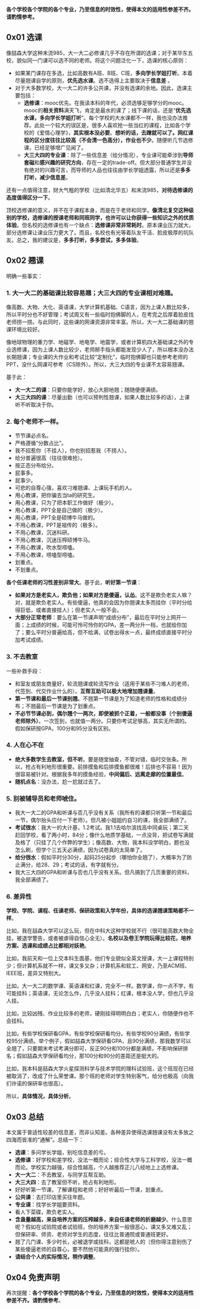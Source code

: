 **各个学校各个学院的各个专业，乃至信息的时效性，使得本文的适用性参差不齐。请酌情参考。**

## 0x01 选课

像喆森大学这种末流985，大一大二必修课几乎不存在所谓的选课；对于某华东五校，貌似同一门课可以选不同的老师。将这个问题泛化一下，选课的核心原则：

- 如果某门课存在多选，比如高数有A班、B班、C班，**多向学长学姐打听**。本着尽量翘课自学的原则，**优先选水课**。选不选得上主要取决于**信息差** 。
- 对于大多数学校，大一大二的许多公共课，并没有选课的余地。因此，选课主要包括：
  - **选修课**：mooc优先。在我读本科的年代，必须选够足够学分的mooc。mooc的**相关资料**满天飞，肯定是最水的课了；线下课的话，还是“**优先选水课，多向学长学姐打听**”。每个学校的大水课都不一样，我也没办法推荐。此处一个较大的误区是，很多人喜欢抢一些当红的课程，比如各个学校的《爱情心理学》，**其实根本没必要**。**想听的话，去蹭就可以了。网红课程的区分度往往比较高（不会清一色高分），作业也不少**。随便听几节选修课，已经足够增广见闻了。
  - **大三大四的专业课**：除了一些信息差（给分情况），专业课可能牵涉到**导师套磁**和**感兴趣的研究方向**，存在一定的trade-off。但大部分普通学生并没有绝对的兴趣可言，而导师的人品也往往由学长学姐透露，所以还是**多多打听，减少信息差**。

还有一点值得注意，财大气粗的学校（比如清北华五）和末流985，**对待选修课的态度值得区分一下**。

顶校选修课的意义，并不在于课程本身，而是在于老师和同学。**像清北复交这种级别的学校，选修课的授课老师和同班同学，也许可以让你获得一些知识之外的优质体验**。但名校的选修课也有一个缺点：**选修课非常非常耗时**。原本课业压力就大，部分选修课让课业压力更大了。而且，名校也有光等着队友干活、脸皮极厚的坑队友。总之，我的建议是，**多多打听，多多尝试，多多体验**。

## 0x02 翘课

明确一些事实：

### 1. 大一大二的基础课比较容易翘；大三大四的专业课相对难翘。

像高数、大物、大化、英语课，大学计算机基础、C语言，因为上课人数比较多，所以平时分也不好管理；考试周又有一些临时抱佛脚的人，在考完之后厚着脸皮找老师捞一捞。与此同时，这些课的网课资源非常丰富。所以，大一大二基础课的翘课环境比较好。

像地球物理的重力学、地磁学、地电学、地震学，或者计算机四大基础课之外的专业选修课，因为上课人数比较少，老师掰手指头都能发现少人了，所以根本没办法长期翘课；专业课的大作业和考试比较“定制化”，临时抱佛脚也只能参考老师的PPT，没什么网课可参考（CS除外）。所以，大三大四的专业课不太容易翘课。

基于此：

- **大一大二的课**：只要你能学好，放心大胆地翘；随随便便满绩。
- **大三大四的课**：尽量出勤（也可以预判性翘课，如果人数比较多的话），上课听不听取决于你。

### 2. 每个老师不一样。

- 节节课必点名。
- 严格遵循“分数占比”。
- 我不招惹你（不挂人），你也别招惹我（不捞人）。
- 给分普遍很高（往往很难抢）。
- 按正态分布给分。
- 屁事多。
- 屁事少。
- 可悲的自尊心强，喜欢刁难翘课、上课玩手机的人。
- 用心教课，把你骗去当ta的研究生。
- 用心教课，只为了把本职工作做好（极少）。
- 用心教课，PPT全是自己做的（极少）。
- 用心教课，PPT全是硕博牛马做的。
- 不用心教课，PPT是祖传的（极多）。
- 不用心教课，沉迷科研。
- 不用心教课，沉迷压榨硕博牛马。
- 不用心教课，吹水型唠嗑。
- 不用心教课，唠嗑型唠嗑。
- 划重点。
- 不划重点。

**各个任课老师的习性差别非常大**。基于此，**听好第一节课**：

- **如果对方是老实人，欺负他；如果对方是傻逼，认怂**。这不是欺负老实人嘛？对，就是欺负老实人。有些傻逼，他真的会因为你翘课太多而挂你（平时分给得巨低，或者直接挂人）；但老实人一般不会。
- **大部分正常老师**：要么在第一节课声明“成绩分布”，最后在平时分上网开一面；上成绩的时候，可能可怜可怜你的GPA，差一两分升一档，也就给你加了；要么平时分普遍给高，但不给满，试卷出得水一点，最终成绩直接平时分加考试成绩。

### 3. 不去教室

一些补救手段：

- 和室友或朋友商量好，轮流翘课或轮流写作业（适用于某些不刁难人的老师，代签到、代交作业什么的）。**互帮互助可以极大地增加翘课量**。
- **第一节课和最后一节课别翘**。不翘第一节课是为了知道老师的性格和成绩分布；不翘最后一节课是为了划重点。
- **不必节节课必到，偶尔翘个一两次，即使被抓个正着，一般都没事（个别傻逼老师除外）**。一次签到，也就值一两分。只要你考试足够高，其实无所谓的。假如保研按GPA，100分和95分没有区别。

### 4. 人在心不在

- **绝大多数学生去教室，但不听**。要是随堂抽查，不管对错，临时交张条。所以，抢占有利地形很重要。前排摸鱼和后排摸鱼都很难！后排也不容易！因为很容易被针对。根据我多年的摸鱼经验，**中间偏后、远离走廊的位置最佳**。
- **随机点名**：没办法，尬一尬就过去了。

### 5. 别被辅导员和老师唬住。

- 我大一大二的GPA和听课与否几乎没有关系（我所有的课都只听第一节和最后一节，偶尔抬头应付一下老师）。但凡被小姐姐约自习的课，我全部满绩了。
- **考试很水**：我大一的大计基，1.2考试。我1.1去哈尔滨找高中同桌玩；第二天赶回学校，看了两小时，84分；像什么地质学基础，一点没背，把试卷写满就及格了（只挂了几个作弊的学生）；像高数、大物，我本科没学明白，题也没怎么刷，但学个三五天必满绩，因为试卷真的太简单了。
- **给分很水**：假如平时分30分，起码25分起步（哪怕你全翘了），大概率为了防止满分，给28、29；考试的话，有字就有分。
- 我大三大四的GPA和听课与否也几乎没有关系。但凡搞到了几页重要的资料，我全部满绩了。

### 6. 差异性

**学校、学院、课程、任课老师、保研政策和入学年份，具体的选课翘课策略都不一样**。

比如，我在喆森大学可以这么玩，但在中科大这种学校就不行（很可能高数大物全挂，被退学警告，或者被虐得自信心全无）。**名校以及卷王学院玩得比较花，培养方案、选课和成绩占比都相对妖艳**。

比如，我前天和一位上交本科生面基，他们专业貌似全英文授课，大一上课程特别少；但计算机系就不一样，课又多又杂；计算机系和软工、网安，乃至ACM班、IEEE班，差异又特别大。

比如，大一大二的数学课、英语课和红课，完全不一样。数学课，你一点不学，有可能挂科；英语课，无论怎么作，几乎没人挂科；红课，根本没人学，但也几乎没人挂。

比如，比较凶残、作业比较多的老师，硬刚挂得明明白白；老实人，你随便作也不会挂科。

比如，有些学校保研看GPA，有些学校保研看均分。有些学校90分满绩，有些学校95分满绩。举个例子，假如喆森大学保研看GPA，且90分满绩，那我数学可以全翘了，只要期末考试考满分即可，反正90分和100分都是满绩，不影响保研排名；假如喆森大学保研看均分，那100分和90分的差距还是挺大的。

比如，我本科是喆森大学火星探测科学与技术学院的理科试验班，这个班现在已经被取消了，改成了什么荣誉课。那个班的老师对学生特别客气，给分也极高（向我们许诺的保研率也很高）。

所以，**具体情况，具体分析**。

## 0x03 总结

本文属于普适性较差的信息差，而非认知差。各种差异使得选课翘课没有太多放之四海而皆准的“通解”。总结一下：

- **选课**：多问学长学姐，别吃信息差的亏。
- **选修课**：好学校和差学校，没法一概而论；综合性大学与工科学校，没法一概而论。学校实力越强，综合性越高，个人越推荐正儿八经地上上选修课。
- **大一大二**：不去教室，与同学互帮互助。
- **大三大四**：去了教室但不听，抢占有利地形。
- 好好听第一节课，了解课程和老师；好好听最后一节课，划重点。
- **公共课**：去打印店里买往年题。
- **专业课**：找学长学姐要资料。
- 看人下菜碟，欺负老实人。
- **含蛊量越高，来自培养方案的压榨越多，来自任课老师的折磨越少**。什么意思呢？假如在试验院或者试验班，你的培养方案一般很恶心，课又多又难又乱；但保研率、师资、老师对学生的态度，往往比普通院或普通班更好。
- 翘了几门课、多少时长，必被退学或挂科，这都是唬人的（但你得注意别伤了某些傻逼老师的自尊心，要不然他可能真的强行挂你）。
- **请结合个人的实际情况，稍作调整**。

## 0x04 免责声明

再次提醒：**各个学校各个学院的各个专业，乃至信息的时效性，使得本文的适用性参差不齐。请酌情参考**。